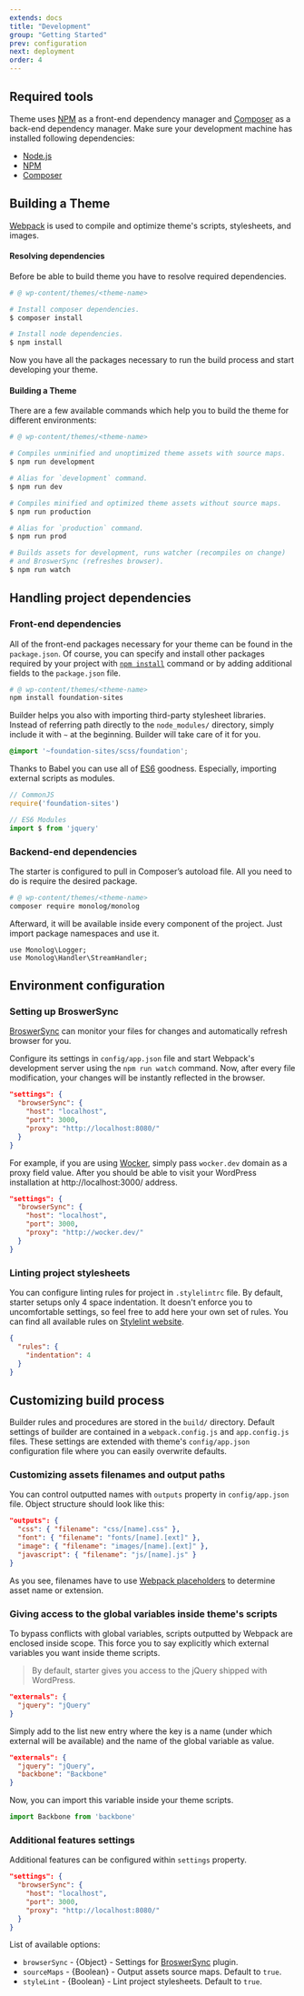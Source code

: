 ```yaml
---
extends: docs
title: "Development"
group: "Getting Started"
prev: configuration
next: deployment
order: 4
---
```


## Required tools

Theme uses [NPM](//www.npmjs.com/) as a front-end dependency manager and [Composer](//getcomposer.org/) as a back-end dependency manager. Make sure your development machine has installed following dependencies:

- [Node.js](//nodejs.org/)
- [NPM](//www.npmjs.com/)
- [Composer](//getcomposer.org/)

## Building a Theme

[Webpack](https://webpack.js.org/) is used to compile and optimize theme's scripts, stylesheets, and images.

#### Resolving dependencies

Before be able to build theme you have to resolve required dependencies.

```bash
# @ wp-content/themes/<theme-name>

# Install composer dependencies.
$ composer install

# Install node dependencies.
$ npm install
```

Now you have all the packages necessary to run the build process and start developing your theme.

#### Building a Theme

There are a few available commands which help you to build the theme for different environments:

```bash
# @ wp-content/themes/<theme-name>

# Compiles unminified and unoptimized theme assets with source maps.
$ npm run development

# Alias for `development` command.
$ npm run dev

# Compiles minified and optimized theme assets without source maps.
$ npm run production

# Alias for `production` command.
$ npm run prod

# Builds assets for development, runs watcher (recompiles on change)
# and BroswerSync (refreshes browser).
$ npm run watch
```

## Handling project dependencies

### Front-end dependencies

All of the front-end packages necessary for your theme can be found in the `package.json`. Of course, you can specify and install other packages required by your project with [`npm install`](https://docs.npmjs.com/cli/install) command or by adding additional fields to the `package.json` file.

```bash
# @ wp-content/themes/<theme-name>
npm install foundation-sites
```

Builder helps you also with importing third-party stylesheet libraries. Instead of referring path directly to the `node_modules/` directory, simply include it with `~` at the beginning. Builder will take care of it for you.

```scss
@import '~foundation-sites/scss/foundation';
```

Thanks to Babel you can use all of [ES6](https://babeljs.io/learn-es2015/) goodness. Especially, importing external scripts as modules.

```js
// CommonJS
require('foundation-sites')

// ES6 Modules
import $ from 'jquery'
```

### Backend-end dependencies

The starter is configured to pull in Composer’s autoload file. All you need to do is require the desired package.

```bash
# @ wp-content/themes/<theme-name>
composer require monolog/monolog
```

Afterward, it will be available inside every component of the project. Just import package namespaces and use it.

```
use Monolog\Logger;
use Monolog\Handler\StreamHandler;
```

## Environment configuration

### Setting up BroswerSync

[BroswerSync](//browsersync.io/) can monitor your files for changes and automatically refresh browser for you.

Configure its settings in `config/app.json` file and start Webpack's development server using the `npm run watch` command. Now, after every file modification, your changes will be instantly reflected in the browser.

```json
"settings": {
  "browserSync": {
    "host": "localhost",
    "port": 3000,
    "proxy": "http://localhost:8080/"
  }
}
```

For example, if you are using [Wocker](//wckr.github.io/), simply pass `wocker.dev` domain as a proxy field value. After you should be able to visit your WordPress installation at http://localhost:3000/ address.

```json
"settings": {
  "browserSync": {
    "host": "localhost",
    "port": 3000,
    "proxy": "http://wocker.dev/"
  }
}
```

### Linting project stylesheets

You can configure linting rules for project in `.stylelintrc` file. By default, starter setups only 4 space indentation. It doesn't enforce you to uncomfortable settings, so feel free to add here your own set of rules. You can find all available rules on [Stylelint website](https://stylelint.io/user-guide/rules/).

```json
{
  "rules": {
    "indentation": 4
  }
}
```

## Customizing build process

Builder rules and procedures are stored in the `build/` directory. Default settings of builder are contained in a `webpack.config.js` and `app.config.js` files. These settings are extended with theme's `config/app.json` configuration file where you can easily overwrite defaults.

### Customizing assets filenames and output paths

You can control outputted names with `outputs` property in `config/app.json` file. Object structure should look like this:

```json
"outputs": {
  "css": { "filename": "css/[name].css" },
  "font": { "filename": "fonts/[name].[ext]" },
  "image": { "filename": "images/[name].[ext]" },
  "javascript": { "filename": "js/[name].js" }
}
```

As you see, filenames have to use [Webpack placeholders](https://webpack.js.org/configuration/output/#output-filename) to determine asset name or extension.

### Giving access to the global variables inside theme's scripts

To bypass conflicts with global variables, scripts outputted by Webpack are enclosed inside scope. This force you to say explicitly which external variables you want inside theme scripts.

> By default, starter gives you access to the jQuery shipped with WordPress.

```json
"externals": {
  "jquery": "jQuery"
}
```

Simply add to the list new entry where the key is a name (under which external will be available) and the name of the global variable as value.

```json
"externals": {
  "jquery": "jQuery",
  "backbone": "Backbone"
}
```

Now, you can import this variable inside your theme scripts.

```js
import Backbone from 'backbone'
```

### Additional features settings

Additional features can be configured within `settings` property.

```json
"settings": {
  "browserSync": {
    "host": "localhost",
    "port": 3000,
    "proxy": "http://localhost:8080/"
  }
}
```

List of available options:

- `browserSync` - {Object} - Settings for [BroswerSync](//github.com/Va1/browser-sync-webpack-plugin) plugin.
- `sourceMaps` - {Boolean} - Output assets source maps. Default to `true`.
- `styleLint` - {Boolean} - Lint project stylesheets. Default to `true`.
